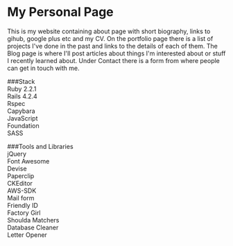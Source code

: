 # My Personal Page

This is my website containing about page with short biography, links to gihub, google plus etc and my CV. On the portfolio page there is a list of projects I've done in the past and links to the details of each of them. The Blog page is where I'll post articles about things I'm interested about or stuff I recently learned about. Under Contact there is a form from where people can get in touch with me.

###Stack  
Ruby 2.2.1  
Rails 4.2.4  
Rspec  
Capybara  
JavaScript  
Foundation  
SASS  


###Tools and Libraries  
jQuery  
Font Awesome  
Devise  
Paperclip  
CKEditor  
AWS-SDK  
Mail form  
Friendly ID  
Factory Girl  
Shoulda Matchers  
Database Cleaner  
Letter Opener  
